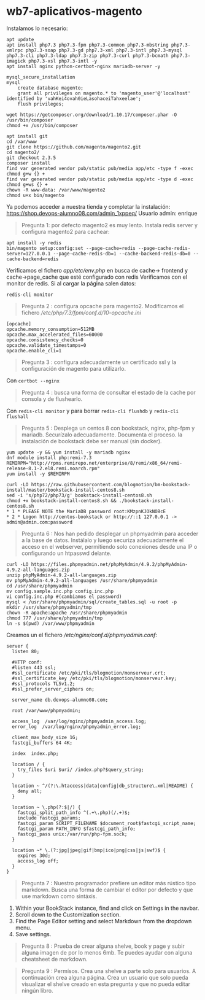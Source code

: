 # wb7-aplicativos-magento
Instalamos lo necesario:
```
apt update
apt install php7.3 php7.3-fpm php7.3-common php7.3-mbstring php7.3-xmlrpc php7.3-soap php7.3-gd php7.3-xml php7.3-intl php7.3-mysql php7.3-cli php7.3-ldap php7.3-zip php7.3-curl php7.3-bcmath php7.3-imagick php7.3-xsl php7.3-intl -y
apt install nginx python-certbot-nginx mariadb-server -y

mysql_secure_installation
mysql
	create database magento;
	grant all privileges on magento.* to 'magento_user'@'localhost' identified by 'vahKei4ovah0ieLasohaceiTahxeelae';
	flush privileges;

wget https://getcomposer.org/download/1.10.17/composer.phar -O /usr/bin/composer
chmod +x /usr/bin/composer

apt install git
cd /var/www
git clone https://github.com/magento/magento2.git
cd magento2/
git checkout 2.3.5
composer install
find var generated vendor pub/static pub/media app/etc -type f -exec chmod g+w {} +
find var generated vendor pub/static pub/media app/etc -type d -exec chmod g+ws {} +
chown -R www-data: /var/www/magento2
chmod u+x bin/magento
```
Ya podemos acceder a nuestra tienda y completar la instalación:
https://shop.devops-alumno08.com/admin_1xppeq/ 
Usuario admin: enrique

> Pregunta 1: por defecto magento2 es muy lento. Instala redis server y configura magento2 para cachear:
```
apt install -y redis
bin/magento setup:config:set --page-cache=redis --page-cache-redis-server=127.0.0.1 --page-cache-redis-db=1 --cache-backend-redis-db=0 --cache-backend=redis
```

Verificamos el fichero *app/etc/env.php* en busca de cache-> frontend y cache->page_cache que esté configurado con redis
Verificamos con el monitor de redis. Si al cargar la página salen datos:
	
`redis-cli monitor`

> Pregunta 2 : configura opcache para magento2.
Modificamos el fichero */etc/php/7.3/fpm/conf.d/10-opcache.ini*
```
[opcache]
opcache.memory_consumption=512MB
opcache.max_accelerated_files=60000
opcache.consistency_checks=0
opcache.validate_timestamps=0
opcache.enable_cli=1
```
> Pregunta 3 : configura adecuadamente un certificado ssl y la configuración de magento para utilizarlo.

Con `certbot --nginx`
> Pregunta 4 : busca una forma de consultar el estado de la cache por consola y de flushearlo.

Con `redis-cli monitor` y para borrar `redis-cli flushdb` y `redis-cli flushall`

> Pregunta 5 : Desplega un centos 8 con bookstack, nginx, php-fpm y mariadb. Securízalo adecuadamente. Documenta el proceso. la instalación de bookstack debe ser manual (sin docker).
```
yum update -y && yum install -y mariadb nginx
dnf module install php:remi-7.3
REMIRPM="http://rpms.remirepo.net/enterprise/8/remi/x86_64/remi-release-8.1-2.el8.remi.noarch.rpm"
yum install -y $REMIRPM
 
curl -LO https://raw.githubusercontent.com/blogmotion/bm-bookstack-install/master/bookstack-install-centos8.sh
sed -i 's/php72/php73/g' bookstack-install-centos8.sh
chmod +x bookstack-install-centos8.sh && ./bookstack-install-centos8.sh
* 1 * PLEASE NOTE the MariaDB password root:KMzpnKJOkNOBcE
* 2 * Logon http://centos-bookstack or http://::1 127.0.0.1 -> admin@admin.com:password
```
> Pregunta 6 : Nos han pedido desplegar un phpmyadmin para acceder a la base de datos. Instálalo y luego securiza adecuadamente el acceso en el webserver, permitiendo solo conexiones desde una IP o configurando un htpasswd delante.
```
curl -LO https://files.phpmyadmin.net/phpMyAdmin/4.9.2/phpMyAdmin-4.9.2-all-languages.zip
unzip phpMyAdmin-4.9.2-all-languages.zip
mv phpMyAdmin-4.9.2-all-languages /usr/share/phpmyadmin
cd /usr/share/phpmyadmin
mv config.sample.inc.php config.inc.php
vi config.inc.php #(cambiamos el password)
mysql < /usr/share/phpmyadmin/sql/create_tables.sql -u root -p
mkdir /usr/share/phpmyadmin/tmp
chown -R apache:apache /usr/share/phpmyadmin
chmod 777 /usr/share/phpmyadmin/tmp
ln -s $(pwd) /var/www/phpmyadmin
```
Creamos un el fichero */etc/nginx/conf.d/phpmyadmin.conf*:
```
server {
  listen 80;

  #HTTP conf:
  #listen 443 ssl;
  #ssl_certificate /etc/pki/tls/blogmotion/monserveur.crt;
  #ssl_certificate_key /etc/pki/tls/blogmotion/monserveur.key;
  #ssl_protocols TLSv1.2;
  #ssl_prefer_server_ciphers on;

  server_name db.devops-alumno08.com;

  root /var/www/phpmyadmin;

  access_log  /var/log/nginx/phpmyadmin_access.log;
  error_log  /var/log/nginx/phpmyadmin_error.log;

  client_max_body_size 1G;
  fastcgi_buffers 64 4K;

  index  index.php;

  location / {
    try_files $uri $uri/ /index.php?$query_string;
  }

  location ~ ^/(?:\.htaccess|data|config|db_structure\.xml|README) {
    deny all;
  }

  location ~ \.php(?:$|/) {
    fastcgi_split_path_info ^(.+\.php)(/.+)$;
    include fastcgi_params;
    fastcgi_param SCRIPT_FILENAME $document_root$fastcgi_script_name;
    fastcgi_param PATH_INFO $fastcgi_path_info;
    fastcgi_pass unix:/var/run/php-fpm.sock;
  }

  location ~* \.(?:jpg|jpeg|gif|bmp|ico|png|css|js|swf)$ {
    expires 30d;
    access_log off;
  }
}
```

> Pregunta 7 : Nuestro programador prefiere un editor más rústico tipo markdown. Busca una forma de cambiar el editor por defecto y que use markdown como sintáxis.

1. Within your BookStack instance, find and click on Settings in the navbar.
2. Scroll down to the Customization section.
3. Find the Page Editor setting and select Markdown from the dropdown menu.
4. Save settings.

> Pregunta 8 : Prueba de crear alguna shelve, book y page y subir alguna imagen de por lo menos 6mb. Te puedes ayudar con alguna cheatsheet de markdown.

> Pregunta 9 : Permísos. Crea una shelve a parte solo para usuarios. A continuación crea alguna página. Crea un usuario que solo pueda visualizar el shelve creado en esta pregunta y que no pueda editar ningún libro.
